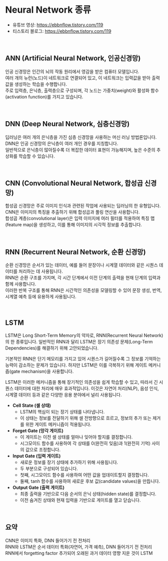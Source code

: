 # Neural Network 종류

 - 유튜브 영상: https://ebbnflow.tistory.com/119
 - 티스토리 블로그: https://ebbnflow.tistory.com/119

<br/>

## ANN (Artificial Neural Network, 인공신경망)

인공 신경망은 인간의 뇌의 작동 원리에서 영감을 받은 컴퓨터 모델입니다.  
여러 개의 뉴런(노드)이 네트워크로 연결되어 있고, 이 네트워크는 입력값을 받아 출력값을 생성하는 학습을 수행합니다.  
주로 입력층, 은닉층, 출력층으로 구성되며, 각 노드는 가중치(weight)와 활성화 함수(activation function)를 가지고 있습니다.  

<br/>

## DNN (Deep Neural Network, 심층신경망)

딥러닝은 여러 개의 은닉층을 가진 심층 신경망을 사용하는 머신 러닝 방법론입니다.  
DNN은 인공 신경망의 은닉층이 여러 개인 경우를 지칭합니다.  
일반적으로 은닉층이 많아질수록 더 복잡한 데이터 표현이 가능해지며, 높은 수준의 추상화를 학습할 수 있습니다.  

<br/>

## CNN (Convolutional Neural Network, 합성곱 신경망)

합성곱 신경망은 주로 이미지 인식과 관련된 작업에 사용되는 딥러닝의 한 유형입니다.  
CNN은 이미지의 특징을 추출하기 위해 합성곱과 풀링 연산을 사용합니다.  
합성곱 계층(convolutional layer)은 입력 이미지에 여러 필터를 적용하여 특징 맵(feature map)을 생성하고, 이를 통해 이미지의 시각적 정보를 추출합니다.  

<br/>

## RNN (Recurrent Neural Network, 순환 신경망)

순환 신경망은 순서가 있는 데이터, 예를 들어 문장이나 시계열 데이터와 같은 시퀀스 데이터를 처리하는 데 사용됩니다.  
RNN은 순환 구조를 가지며, 각 시간 단계에서 이전 단계의 출력을 현재 단계의 입력과 함께 사용합니다.  
이러한 반복 구조를 통해 RNN은 시간적인 의존성을 모델링할 수 있어 문장 생성, 번역, 시계열 예측 등에 유용하게 사용됩니다.  

<br/>

## LSTM

LSTM은 Long Short-Term Memory의 약자로, RNN(Recurrent Neural Network)의 한 종류입니다. 일반적인 RNN과 달리 LSTM은 장기 의존성 문제(Long-Term Dependencies)를 해결하기 위해 고안되었습니다.  

기본적인 RNN은 단기 메모리를 가지고 있어 시퀀스가 길어질수록 그 정보를 기억하는 능력이 감소하는 문제가 있습니다. 하지만 LSTM은 이를 극복하기 위해 게이트 메커니즘(gate mechanism)을 사용합니다.  

LSTM은 이러한 메커니즘을 통해 장기적인 의존성을 쉽게 학습할 수 있고, 따라서 긴 시퀀스 데이터에 대한 처리에 매우 효과적입니다. 이것은 자연어 처리(NLP), 음성 인식, 시계열 데이터 등과 같은 다양한 응용 분야에서 널리 사용됩니다.  
 - __Cell State (셀 상태)__
    - LSTM의 핵심이 되는 장기 상태를 나타냅니다.
    - 이 상태는 정보를 전달하기 위해 셀 전방향으로 흐르고, 정보의 추가 또는 제거를 위한 게이트 메커니즘이 적용됩니다.
 - __Forget Gate (망각 게이트)__
    - 이 게이트는 이전 셀 상태를 얼마나 잊어야 할지를 결정합니다.
    - 시그모이드 함수를 사용하여 각 상태를 0(완전히 잊음)과 1(완전히 기억) 사이의 값으로 조정합니다.
 - __Input Gate (입력 게이트)__
    - 새로운 정보를 장기 상태에 추가하기 위해 사용됩니다.
    - 두 부분으로 구성되어 있습니다.
    - 첫째, 시그모이드 함수를 사용하여 어떤 값을 업데이트할지 결정합니다.
    - 둘째, tanh 함수를 사용하여 새로운 후보 값(candidate values)을 만듭니다.
 - __Output Gate (출력 게이트)__
    - 최종 출력을 기반으로 다음 순서의 은닉 상태(hidden state)를 결정합니다.
    - 이전 숨겨진 상태와 현재 입력을 기반으로 게이트를 열고 닫습니다.

<br/>

## 요약

CNN은 이미지 특화, DNN 들어가기 전 전처리  
RNN와 LSTM은 순서 데이터 특화(자연어, 가격 예측), DNN 들어가기 전 전처리  
RNN에서 forgetting factor 추가되어 오래된 과거 데이터 영향 지운 것이 LSTM  

